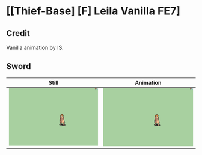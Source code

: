 # [\[Thief-Base\] \[F\] Leila Vanilla FE7]

## Credit

Vanilla animation by IS.

## Sword

| Still | Animation |
| :---: | :-------: |
| ![Sword still](./Sword_000.png) | ![Sword animation](./Sword.gif) |
